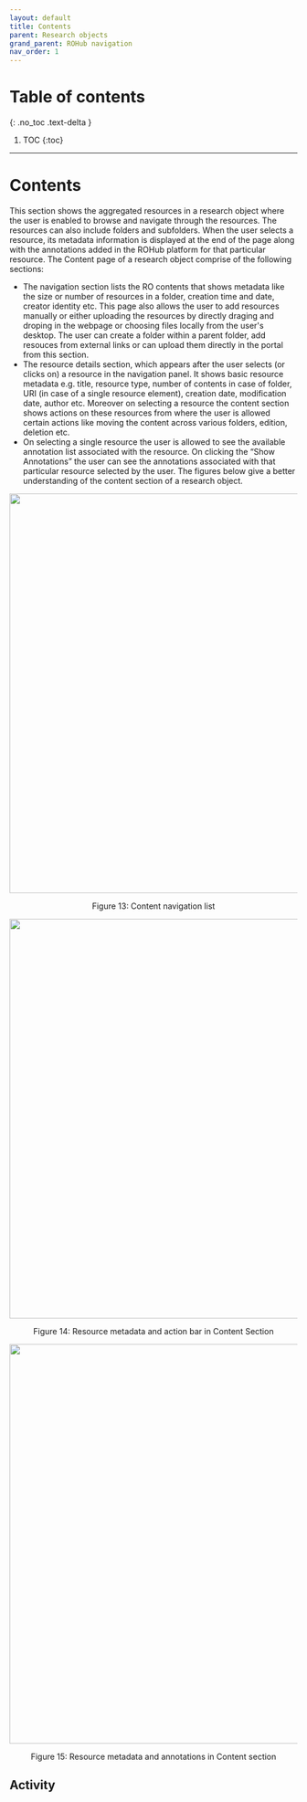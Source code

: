 ```yaml
---
layout: default
title: Contents
parent: Research objects
grand_parent: ROHub navigation
nav_order: 1
---
```



# Table of contents
{: .no_toc .text-delta }

1. TOC
{:toc}

---
# Contents

This section shows the aggregated resources in a research object where the user is enabled to browse and navigate through the resources. The resources can also include folders and subfolders. When the user selects a resource, its metadata information is displayed at the end of the page along with the annotations added in the ROHub platform for that particular resource. The Content page of a research object comprise of the following sections:
* The navigation section lists the RO contents that shows  metadata like the size or number of resources in a folder, creation time and date, creator identity etc. This page also allows the user to add resources manually or either uploading the resources by directly draging and droping in the webpage or choosing files locally from the user's desktop. The user can create a folder within a parent folder, add resouces from external links or can upload them directly in the portal from this section.
* The resource details section, which appears after the user selects (or clicks on) a resource in the navigation panel. It shows basic resource metadata e.g. title, resource type, number of contents in case of folder, URI (in case of a single resource element), creation date, modification date, author etc. Moreover on selecting a resource the content section shows actions on these resources from where the user is allowed certain actions like moving the content across various folders, edition, deletion etc.
* On selecting a single resource the user is allowed to see the available annotation list associated with the resource.  On clicking the “Show Annotations” the user can see the annotations associated with that particular resource selected by the user.
The figures below give a better understanding of the content section of a research object.

<p align="center"> <img src="https://box.psnc.pl/f/3b9bfcf411/?raw=1" width="700"> </p>
<div align="center"> Figure 13: Content navigation list </div>

<p align="center"> <img src="https://box.psnc.pl/f/ff5dd2833b/?raw=1" width="700"> </p>
<div align="center"> Figure 14: Resource metadata and action bar in Content Section </div>


<p align="center"> <img src="https://box.psnc.pl/f/8be0e6696c/?raw=1" width="700"> </p>
<div align="center"> Figure 15: Resource metadata and annotations in Content section </div>

## Activity
